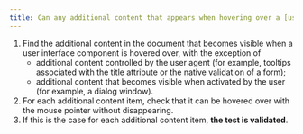 ```yaml
---
title: Can any additional content that appears when hovering over a [user interface component](#user-interface-component) be hovered over with the mouse pointer without disappearing (except in special cases)?
---
```


1. Find the additional content in the document that becomes visible when a user interface component is hovered over, with the exception of
   - additional content controlled by the user agent (for example, tooltips associated with the title attribute or the native validation of a form);
   - additional content that becomes visible when activated by the user (for example, a dialog window).
2. For each additional content item, check that it can be hovered over with the mouse pointer without disappearing.
3. If this is the case for each additional content item, **the test is validated**.
